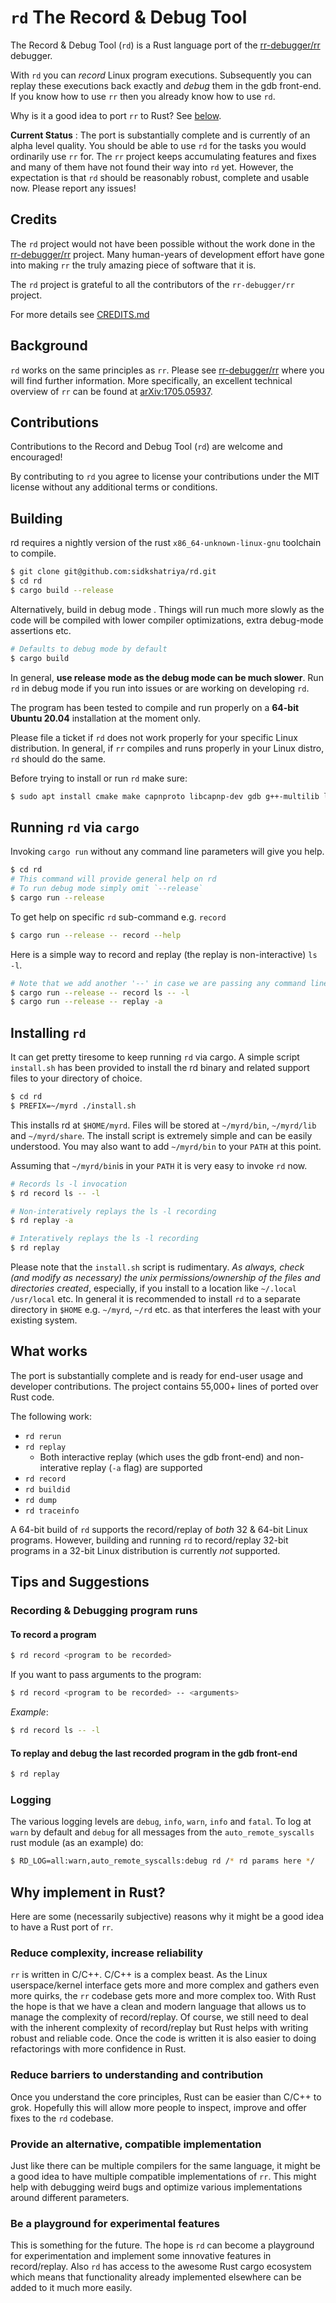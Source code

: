 # `rd` The Record & Debug Tool

The Record & Debug Tool (`rd`) is a Rust language port of the [rr-debugger/rr](https://github.com/rr-debugger/rr) debugger.

With `rd` you can _record_ Linux program executions. Subsequently you can replay these executions back exactly and _debug_ them in the gdb front-end. If you know how to use `rr` then you already know how to use `rd`.

Why is it a good idea to port `rr` to Rust? See [below](#why-implement-in-rust).

**Current Status** : The port is substantially complete and is currently of an alpha level quality. You should be able to use `rd` for the tasks you would ordinarily use `rr` for. The `rr` project keeps accumulating features and fixes and many of them have not found their way into `rd` yet. However, the expectation is that `rd` should be reasonably robust, complete and usable now. Please report any issues!

## Credits

The `rd` project would not have been possible without the work done in the [rr-debugger/rr](https://github.com/rr-debugger/rr) project. Many human-years of development effort have gone into making `rr` the truly amazing piece of software that it is.

The `rd` project is grateful to all the contributors of the `rr-debugger/rr` project.

For more details see [CREDITS.md](CREDITS.md)

## Background 

`rd` works on the same principles as `rr`. Please see [rr-debugger/rr](https://github.com/rr-debugger/rr) where you will find further information. More specifically, an excellent technical overview of `rr` can be found at [arXiv:1705.05937](https://arxiv.org/abs/1705.05937).

## Contributions

Contributions to the Record and Debug Tool (`rd`) are welcome and encouraged!

By contributing to `rd` you agree to license your contributions under the MIT license without any additional terms or conditions.

## Building 

rd requires a nightly version of the rust `x86_64-unknown-linux-gnu` toolchain to compile.

```bash
$ git clone git@github.com:sidkshatriya/rd.git
$ cd rd
$ cargo build --release 
```

Alternatively, build in debug mode . Things will run much more slowly as the code will be compiled with lower compiler optimizations, extra debug-mode assertions etc. 

```bash
# Defaults to debug mode by default
$ cargo build 
```

In general, **use release mode as the debug mode can be much slower**. Run `rd` in debug mode if you run into issues or are working on developing `rd`.

The program has been tested to compile and run properly on a **64-bit Ubuntu 20.04** installation at the moment only. 

Please file a ticket if `rd` does not work properly for your specific Linux distribution. In general, if `rr` compiles and runs properly in your Linux distro, `rd` should do the same.

Before trying to install or run `rd` make sure:
```bash
$ sudo apt install cmake make capnproto libcapnp-dev gdb g++-multilib libclang-11-dev
```

## Running `rd` via `cargo`

Invoking `cargo run` without any command line parameters will give you help.
```bash
$ cd rd
# This command will provide general help on rd
# To run debug mode simply omit `--release`
$ cargo run --release
```

To get help on specific `rd` sub-command e.g. `record`
```bash
$ cargo run --release -- record --help
```

Here is a simple way to record and replay (the replay is non-interactive) `ls -l`.

```bash
# Note that we add another '--' in case we are passing any command line params to rd 
$ cargo run --release -- record ls -- -l
$ cargo run --release -- replay -a
```

## Installing `rd`

It can get pretty tiresome to keep running `rd` via cargo. A simple script `install.sh` has been provided to install the rd binary and related support files to your directory of choice.

```bash
$ cd rd
$ PREFIX=~/myrd ./install.sh
```

This installs rd at `$HOME/myrd`. Files will be stored at `~/myrd/bin`, `~/myrd/lib` and `~/myrd/share`. The install script is extremely simple and can be easily understood. You may also want to add `~/myrd/bin` to your `PATH` at this point.

Assuming that `~/myrd/bin`is in your `PATH` it is very easy to invoke `rd` now.

```bash
# Records ls -l invocation
$ rd record ls -- -l

# Non-interatively replays the ls -l recording
$ rd replay -a

# Interatively replays the ls -l recording
$ rd replay
```

Please note that the `install.sh` script is rudimentary. _As always, check (and modify as necessary) the unix permissions/ownership of the files and directories created_, especially, if you install to a location like `~/.local` `/usr/local` etc. In general it is recommended to install `rd` to a separate directory in `$HOME` e.g. `~/myrd`, `~/rd` etc. as that interferes the least with your existing system.

## What works

The port is substantially complete and is ready for end-user usage and developer contributions. The project contains 55,000+ lines of ported over Rust code.

The following work:
* `rd rerun`
* `rd replay`
  * Both interactive replay (which uses the gdb front-end) and non-interative replay (`-a` flag) are supported
* `rd record`
* `rd buildid`
* `rd dump`
* `rd traceinfo`

A 64-bit build of `rd` supports the record/replay of _both_ 32 & 64-bit Linux programs. However, building and running `rd` to record/replay 32-bit programs in a 32-bit Linux distribution is currently _not_ supported.

## Tips and Suggestions

### Recording & Debugging program runs

#### To record a program

```bash
$ rd record <program to be recorded>
```
If you want to pass arguments to the program:

```bash
$ rd record <program to be recorded> -- <arguments>
```

_Example_:
```bash
$ rd record ls -- -l
```
#### To replay and debug the last recorded program in the gdb front-end
```bash
$ rd replay
```
### Logging

The various logging levels are `debug`, `info`, `warn`, `info` and `fatal`. To log at `warn` by default and `debug` for all messages from the `auto_remote_syscalls` rust module (as an example) do:

```bash
$ RD_LOG=all:warn,auto_remote_syscalls:debug rd /* rd params here */
```

## Why implement in Rust?
Here are some (necessarily subjective) reasons why it might be a good idea to have a Rust port of `rr`.

### Reduce complexity, increase reliability
`rr` is written in C/C++. C/C++ is a complex beast. As the Linux userspace/kernel interface gets more and more complex and gathers even more quirks, the `rr` codebase gets more and more complex too. With Rust the hope is that we have a clean and modern language that allows us to manage the complexity of record/replay. Of course, we still need to deal with the inherent complexity of record/replay but Rust helps with writing robust and reliable code. Once the code is written it is also easier to doing refactorings with more confidence in Rust. 

### Reduce barriers to understanding and contribution
Once you understand the core principles, Rust can be easier than C/C++ to grok. Hopefully this will allow more people to inspect, improve and offer fixes to the `rd` codebase.

### Provide an alternative, compatible implementation
Just like there can be multiple compilers for the same language, it might be a good idea to have multiple compatible implementations of `rr`. This might help with debugging weird bugs and optimize various implementations around different parameters.

### Be a playground for experimental features
This is something for the future. The hope is `rd` can become a playground for experimentation and implement some innovative features in record/replay. Also `rd` has access to the awesome Rust cargo ecosystem which means that functionality already implemented elsewhere can be added to it much more easily.
